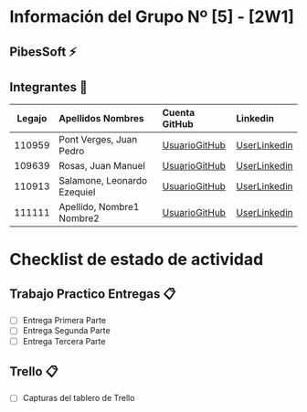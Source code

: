 # Información del Grupo Nº [5] - [2W1]


## PibesSoft :zap:


## Integrantes :busts_in_silhouette:

| Legajo| Apellidos Nombres  | Cuenta GitHub | Linkedin
| :------: | :-------- | :-------- | :-------- |
| 110959 | Pont Verges, Juan Pedro |[UsuarioGitHub](https://github.com/PontVergesJuanPedro)|[UserLinkedin](https://www.linkedin.com/in/juan-pedro-pont-verges-a44630160/)|
| 109639 | Rosas, Juan Manuel |[UsuarioGitHub](https://github.com/xxxx)|[UserLinkedin](https://www.linkedin.com/in/juan-rosas-0b81ab14a/)|
| 110913 | Salamone, Leonardo Ezequiel |[UsuarioGitHub](https://github.com/LeonardoSalamone)|[UserLinkedin](https://www.linkedin.com/in/leonardo-salamone-622b58191/)|
| 111111 | Apellido, Nombre1 Nombre2 |[UsuarioGitHub](https://github.com/xxxx)|[UserLinkedin](https://ar.linkedin.com/)|


# Checklist de estado de actividad

## Trabajo Practico Entregas :clipboard:
- [ ] Entrega Primera Parte
- [ ] Entrega Segunda Parte
- [ ] Entrega Tercera Parte

## Trello :clipboard:
- [ ] Capturas del tablero de Trello
